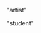 "artist"

"student"

<!---
HappenedByProxy/HappenedByProxy is a ✨ special ✨ repository because its `README.md` (this file) appears on your GitHub profile.
You can click the Preview link to take a look at your changes.
--->
